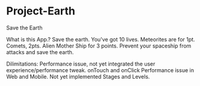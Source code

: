 Project-Earth
=============

Save the Earth

What is this App.?
Save the earth. You've got 10 lives. Meteorites are for 1pt. Comets, 2pts. Alien Mother Ship for 3 points. Prevent your spaceship from attacks and save the earth.

Dilimitations:
Performance issue, not yet integrated the user experience/performance tweak.
onTouch and onClick Performance issue in Web and Mobile.
Not yet implemented Stages and Levels.
